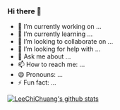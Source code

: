 ### Hi there 👋

<!--
**LeeChiChuang/LeeChichuang** is a ✨ _special_ ✨ repository because its `README.md` (this file) appears on your GitHub profile.

Here are some ideas to get you started:
-->
- 🔭 I’m currently working on ...
- 🌱 I’m currently learning ...
- 👯 I’m looking to collaborate on ...
- 🤔 I’m looking for help with ...
- 💬 Ask me about ...
- 📫 How to reach me: ...
- 😄 Pronouns: ...
- ⚡ Fun fact: ...

[![LeeChiChuang's github stats](https://github-readme-stats.vercel.app/api?username=LeeChiChuang)](https://github.com/LeeChiChuang)
